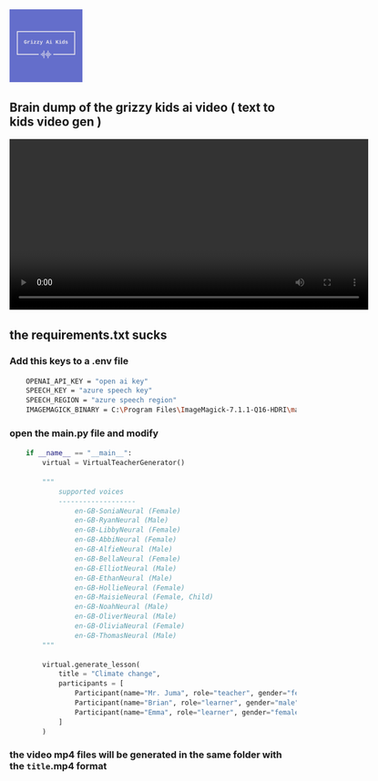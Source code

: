 <img src="./assets/logo.png" width="128"/>

## Brain dump of the grizzy kids ai video ( text to kids video gen )

<video width="630" height="300" src="./assets/Environment.mp4"></video>

## the requirements.txt sucks

### Add this keys to a .env file

```bash
    OPENAI_API_KEY = "open ai key"
    SPEECH_KEY = "azure speech key"
    SPEECH_REGION = "azure speech region"
    IMAGEMAGICK_BINARY = C:\Program Files\ImageMagick-7.1.1-Q16-HDRI\magick.exe # relevant for windows
```

### open the main.py file and modify

```python
    if __name__ == "__main__":
        virtual = VirtualTeacherGenerator()

        """
            supported voices
            -------------------
                en-GB-SoniaNeural (Female)
                en-GB-RyanNeural (Male)
                en-GB-LibbyNeural (Female)
                en-GB-AbbiNeural (Female)
                en-GB-AlfieNeural (Male)
                en-GB-BellaNeural (Female)
                en-GB-ElliotNeural (Male)
                en-GB-EthanNeural (Male)
                en-GB-HollieNeural (Female)
                en-GB-MaisieNeural (Female, Child)
                en-GB-NoahNeural (Male)
                en-GB-OliverNeural (Male)
                en-GB-OliviaNeural (Female)
                en-GB-ThomasNeural (Male)
        """

        virtual.generate_lesson(
            title = "Climate change",
            participants = [
                Participant(name="Mr. Juma", role="teacher", gender="female", voice="en-GB-RyanNeural", avatar="teacher.png"),
                Participant(name="Brian", role="learner", gender="male", voice="en-US-AnaNeural", avatar="child.png"),
                Participant(name="Emma", role="learner", gender="female", voice="en-GB-MaisieNeural", avatar="child1.png")
            ]
        )   

```

### the video mp4 files will be generated in the same folder with the `title`.mp4 format